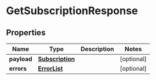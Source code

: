 # GetSubscriptionResponse

## Properties
Name | Type | Description | Notes
------------ | ------------- | ------------- | -------------
**payload** | [**Subscription**](Subscription.md) |  |  [optional]
**errors** | [**ErrorList**](ErrorList.md) |  |  [optional]
